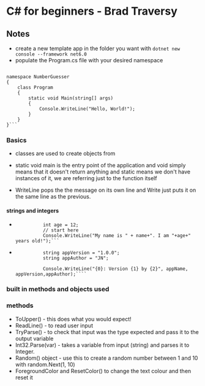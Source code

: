 # C# for beginners - Brad Traversy

## Notes

- create a new template app in the folder you want with `dotnet new console --framework net6.0`
- populate the Program.cs file with your desired namespace

````using System;

namespace NumberGuesser
{
    class Program
    {
        static void Main(string[] args)
        {
            Console.WriteLine("Hello, World!");
        }
    }
}```
````
### Basics
- classes are used to create objects from
- static void main is the entry point of the application and void simply means that it doesn't return anything and static means we don't have instances of it, we are referring just to the function itself


- WriteLine pops the the message on its own line and Write just puts it on the same line as the previous.

#### strings and integers

- ````string name = "Jo";
            int age = 12;
            // start here
            Console.WriteLine("My name is " + name+". I am "+age+" years old!");```
  ````

- `````string appName = "Number Guesser";
            string appVersion = "1.0.0";
            string appAuthor = "JN";

            Console.WriteLine("{0}: Version {1} by {2}", appName, appVersion,appAuthor);````
  `````

### built in methods and objects used

### methods

- ToUpper() - this does what you would expect!
- ReadLine() - to read user input
- TryParse() - to check that input was the type expected and pass it to the output variable
- Int32.Parse(var) - takes a variable from input (string) and parses it to Integer.
- Random() object - use this to create a random number between 1 and 10 with random.Next(1, 10)
- ForegroundColor and ResetColor() to change the text colour and then reset it
